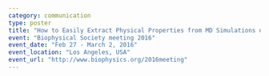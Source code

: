 ```yaml
---
category: communication
type: poster
title: "How to Easily Extract Physical Properties from MD Simulations of Lipid Membranes with Fatslim"
event: "Biophysical Society meeting 2016"
event_date: "Feb 27 - March 2, 2016"
event_location: "Los Angeles, USA"
event_url: "http://www.biophysics.org/2016meeting"
---
```

